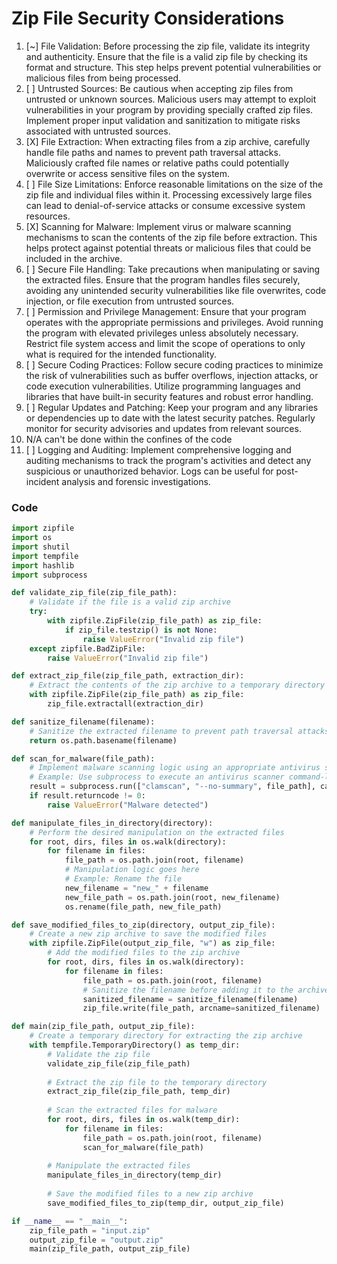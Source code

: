 # Zip File Security Considerations

1. [~] File Validation: Before processing the zip file, validate its integrity and authenticity. Ensure that the file is a valid zip file by checking its format and structure. This step helps prevent potential vulnerabilities or malicious files from being processed.
2. [ ] Untrusted Sources: Be cautious when accepting zip files from untrusted or unknown sources. Malicious users may attempt to exploit vulnerabilities in your program by providing specially crafted zip files. Implement proper input validation and sanitization to mitigate risks associated with untrusted sources.
3. [X] File Extraction: When extracting files from a zip archive, carefully handle file paths and names to prevent path traversal attacks. Maliciously crafted file names or relative paths could potentially overwrite or access sensitive files on the system.
4. [ ] File Size Limitations: Enforce reasonable limitations on the size of the zip file and individual files within it. Processing excessively large files can lead to denial-of-service attacks or consume excessive system resources.
5. [X] Scanning for Malware: Implement virus or malware scanning mechanisms to scan the contents of the zip file before extraction. This helps protect against potential threats or malicious files that could be included in the archive.
6. [ ] Secure File Handling: Take precautions when manipulating or saving the extracted files. Ensure that the program handles files securely, avoiding any unintended security vulnerabilities like file overwrites, code injection, or file execution from untrusted sources.
7. [ ] Permission and Privilege Management: Ensure that your program operates with the appropriate permissions and privileges. Avoid running the program with elevated privileges unless absolutely necessary. Restrict file system access and limit the scope of operations to only what is required for the intended functionality.
8. [ ] Secure Coding Practices: Follow secure coding practices to minimize the risk of vulnerabilities such as buffer overflows, injection attacks, or code execution vulnerabilities. Utilize programming languages and libraries that have built-in security features and robust error handling.
9.  [ ] Regular Updates and Patching: Keep your program and any libraries or dependencies up to date with the latest security patches. Regularly monitor for security advisories and updates from relevant sources.
   1. N/A can't be done within the confines of the code
10. [ ] Logging and Auditing: Implement comprehensive logging and auditing mechanisms to track the program's activities and detect any suspicious or unauthorized behavior. Logs can be useful for post-incident analysis and forensic investigations.

### Code

```python
import zipfile
import os
import shutil
import tempfile
import hashlib
import subprocess

def validate_zip_file(zip_file_path):
    # Validate if the file is a valid zip archive
    try:
        with zipfile.ZipFile(zip_file_path) as zip_file:
            if zip_file.testzip() is not None:
                raise ValueError("Invalid zip file")
    except zipfile.BadZipFile:
        raise ValueError("Invalid zip file")

def extract_zip_file(zip_file_path, extraction_dir):
    # Extract the contents of the zip archive to a temporary directory
    with zipfile.ZipFile(zip_file_path) as zip_file:
        zip_file.extractall(extraction_dir)

def sanitize_filename(filename):
    # Sanitize the extracted filename to prevent path traversal attacks
    return os.path.basename(filename)

def scan_for_malware(file_path):
    # Implement malware scanning logic using an appropriate antivirus scanner
    # Example: Use subprocess to execute an antivirus scanner command-line tool
    result = subprocess.run(["clamscan", "--no-summary", file_path], capture_output=True, text=True)
    if result.returncode != 0:
        raise ValueError("Malware detected")

def manipulate_files_in_directory(directory):
    # Perform the desired manipulation on the extracted files
    for root, dirs, files in os.walk(directory):
        for filename in files:
            file_path = os.path.join(root, filename)
            # Manipulation logic goes here
            # Example: Rename the file
            new_filename = "new_" + filename
            new_file_path = os.path.join(root, new_filename)
            os.rename(file_path, new_file_path)

def save_modified_files_to_zip(directory, output_zip_file):
    # Create a new zip archive to save the modified files
    with zipfile.ZipFile(output_zip_file, "w") as zip_file:
        # Add the modified files to the zip archive
        for root, dirs, files in os.walk(directory):
            for filename in files:
                file_path = os.path.join(root, filename)
                # Sanitize the filename before adding it to the archive
                sanitized_filename = sanitize_filename(filename)
                zip_file.write(file_path, arcname=sanitized_filename)

def main(zip_file_path, output_zip_file):
    # Create a temporary directory for extracting the zip archive
    with tempfile.TemporaryDirectory() as temp_dir:
        # Validate the zip file
        validate_zip_file(zip_file_path)
        
        # Extract the zip file to the temporary directory
        extract_zip_file(zip_file_path, temp_dir)
        
        # Scan the extracted files for malware
        for root, dirs, files in os.walk(temp_dir):
            for filename in files:
                file_path = os.path.join(root, filename)
                scan_for_malware(file_path)
        
        # Manipulate the extracted files
        manipulate_files_in_directory(temp_dir)
        
        # Save the modified files to a new zip archive
        save_modified_files_to_zip(temp_dir, output_zip_file)

if __name__ == "__main__":
    zip_file_path = "input.zip"
    output_zip_file = "output.zip"
    main(zip_file_path, output_zip_file)

```

